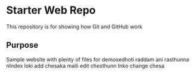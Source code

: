 # Starter Web Repo

This repository is for showing how Git and GitHub work

## Purpose

Sample website with plenty of files for demosedhoti raddam ani rasthunna
nIndex loki add chesaka malli edit chesthunn
Inko change chesa

